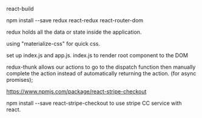 react-build

npm install --save redux react-redux react-router-dom

redux holds all the data or state inside the application.

using "materialize-css" for quick css.

set up index.js and app.js.
index.js to render root component to the DOM

redux-thunk allows our actions to go to the dispatch function then manually complete the action instead of automatically returning the action.  (for async promises);

https://www.npmjs.com/package/react-stripe-checkout

npm install --save react-stripe-checkout  to use stripe CC service with react.
